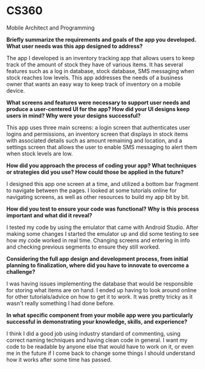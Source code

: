 # CS360
Mobile Architect and Programming

**Briefly summarize the requirements and goals of the app you developed. What user needs was this app designed to address?**

The app I developed is an inventory tracking app that allows users to keep track of the amount of stock they have of various items. It has several features such as a log in database, stock database, SMS messaging when stock reaches low levels. This app addresses the needs of a business owner that wants an easy way to keep track of inventory on a mobile device.

**What screens and features were necessary to support user needs and produce a user-centered UI for the app? How did your UI designs keep users in mind? Why were your designs successful?**

This app uses three main screens: a login screen that authenticates user logins and permissions, an inventory screen that displays in stock items with associated details such as amount remaining and location, and a settings screen that allows the user to enable SMS messaging to alert them when stock levels are low.

**How did you approach the process of coding your app? What techniques or strategies did you use? How could those be applied in the future?**

I designed this app one screen at a time, and utilized a bottom bar fragment to navigate between the pages. I looked at some tutorials online for navigating screens, as well as other resources to build my app bit by bit.

**How did you test to ensure your code was functional? Why is this process important and what did it reveal?**

I tested my code by using the emulator that came with Android Studio. After making some changes I started the emulator up and did some testing to see how my code worked in real time. Changing screens and entering in info and checking previous segments to ensure they still worked.

**Considering the full app design and development process, from initial planning to finalization, where did you have to innovate to overcome a challenge?**

I was having issues implementing the database that would be responsible for storing what items are on hand. I ended up having to look around online for other tutorials/advice on how to get it to work. It was pretty tricky as it wasn't really something I had done before.

**In what specific component from your mobile app were you particularly successful in demonstrating your knowledge, skills, and experience?**

I think I did a good job using industry standard of commenting, using correct naming techniques and having clean code in general. I want my code to be readable by anyone else that would have to work on it, or even me in the future if I come back to change some things I should understand how it works after some time has passed.
